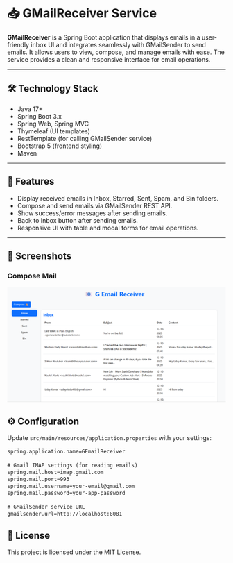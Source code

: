# 📥 GMailReceiver Service

**GMailReceiver** is a Spring Boot application that displays emails in a user-friendly inbox UI and integrates seamlessly with GMailSender to send emails. It allows users to view, compose, and manage emails with ease. The service provides a clean and responsive interface for email operations.

---

## 🛠️ Technology Stack

- Java 17+
- Spring Boot 3.x
- Spring Web, Spring MVC
- Thymeleaf (UI templates)
- RestTemplate (for calling GMailSender service)
- Bootstrap 5 (frontend styling)
- Maven

---

## 🔹 Features

- Display received emails in Inbox, Starred, Sent, Spam, and Bin folders.
- Compose and send emails via GMailSender REST API.
- Show success/error messages after sending emails.
- Back to Inbox button after sending emails.
- Responsive UI with table and modal forms for email operations.

---
## 📸 Screenshots
### Compose Mail
![Compose Page](./gmailReceiver.png)

## ⚙️ Configuration

Update `src/main/resources/application.properties` with your settings:

```properties
spring.application.name=GEmailReceiver

# Gmail IMAP settings (for reading emails)
spring.mail.host=imap.gmail.com
spring.mail.port=993
spring.mail.username=your-email@gmail.com
spring.mail.password=your-app-password

# GMailSender service URL
gmailsender.url=http://localhost:8081
```

## 📜 License
This project is licensed under the MIT License.


